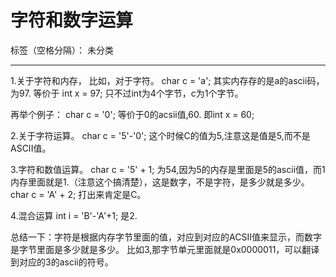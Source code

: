 ﻿# 字符和数字运算

标签（空格分隔）： 未分类

---

1.关于字符和内存，
比如，对于字符。
char c = 'a';
其实内存存的是a的ascii码，为97.
等价于
int x = 97;
只不过int为4个字节，c为1个字节。

再举个例子：
char c = '0';
等价于0的acsii值,60.
即int x = 60;

2.关于字符运算。
char c = '5'-'0';
这个时候C的值为5,注意这是值是5,而不是ASCII值。

3.字符和数值运算。
char c = '5' + 1;
为54,因为5的内存是里面是5的ascii值，而1内存里面就是1.（注意这个搞清楚），这是数字，不是字符，是多少就是多少。
char c = 'A' + 2;
打出来肯定是C。

4.混合运算
int i = 'B'-'A'+1;
是2.

总结一下：字符是根据内存字节里面的值，对应到对应的ACSII值来显示，而数字是字节里面是多少就是多少。
比如3,那字节单元里面就是0x0000011，可以翻译到对应的3的ascii的符号。


